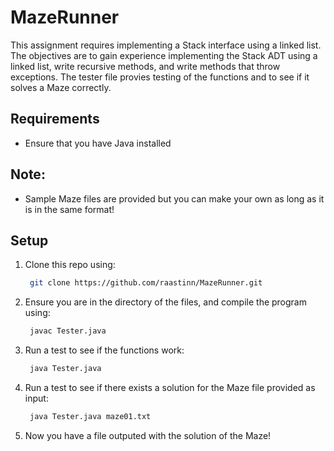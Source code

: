 # MazeRunner
This assignment requires implementing a Stack interface using a linked list. The objectives are to gain experience implementing the Stack ADT using a linked list, write recursive methods, and write methods that throw exceptions. The tester file provies testing of the functions and to see if it solves a Maze correctly.
## Requirements
- Ensure that you have Java installed
## Note:
- Sample Maze files are provided but you can make your own as long as it is in the same format!


## Setup
1. Clone this repo using:

    ```bash
     git clone https://github.com/raastinn/MazeRunner.git
   ```
2. Ensure you are in the directory of the files, and compile the program using:
    ```bash
     javac Tester.java
   ```
3. Run a test to see if the functions work:
    ```bash
     java Tester.java
   ```
4. Run a test to see if there exists a solution for the Maze file provided as input:
    ```bash
     java Tester.java maze01.txt
   ```
5. Now you have a file outputed with the solution of the Maze!
